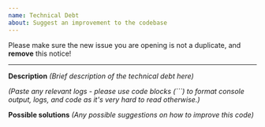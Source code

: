```yaml
---
name: Technical Debt
about: Suggest an improvement to the codebase
---
```


Please make sure the new issue you are opening is not a duplicate, and **remove** this notice!

---

**Description**
*(Brief description of the technical debt here)*

*(Paste any relevant logs - please use code blocks (```) to format console output,
logs, and code as it's very hard to read otherwise.)*

**Possible solutions**
*(Any possible suggestions on how to improve this code)*
